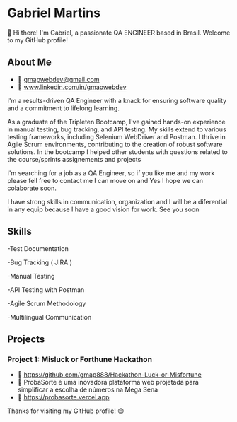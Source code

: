 # Gabriel Martins

👋 Hi there! I'm Gabriel, a passionate QA ENGINEER based in Brasil. Welcome to my GitHub profile!

## About Me

- 📧 gmapwebdev@gmail.com
- 💼 www.linkedin.com/in/gmapwebdev


I'm a results-driven QA Engineer with a knack for ensuring software quality and a commitment to lifelong learning.

As a graduate of the Tripleten Bootcamp, I've gained hands-on experience in manual testing, bug tracking, and API testing. My skills extend to various testing frameworks, including Selenium WebDriver and Postman. I thrive in Agile Scrum environments, contributing to the creation of robust software solutions. In the bootcamp I helped other students with questions related to the course/sprints assignements and projects

I'm searching for a job as a QA Engineer, so if you like me and my work please fell free to contact me
I can move on and Yes I hope we can colaborate soon.

I have strong skills in communication, organization and I will be a diferential in any equip because I have a good vision for work.
See you soon 

## Skills

-Test Documentation

-Bug Tracking ( JIRA )

-Manual Testing

-API Testing with Postman

-Agile Scrum Methodology

-Multilingual Communication

## Projects

### Project 1: Misluck or Forthune Hackathon

- 📁  https://github.com/gmap888/Hackathon-Luck-or-Misfortune
- 📝  ProbaSorte é uma inovadora plataforma web projetada para simplificar a escolha de números na Mega Sena
- 🚀  https://probasorte.vercel.app



Thanks for visiting my GitHub profile! 😊
